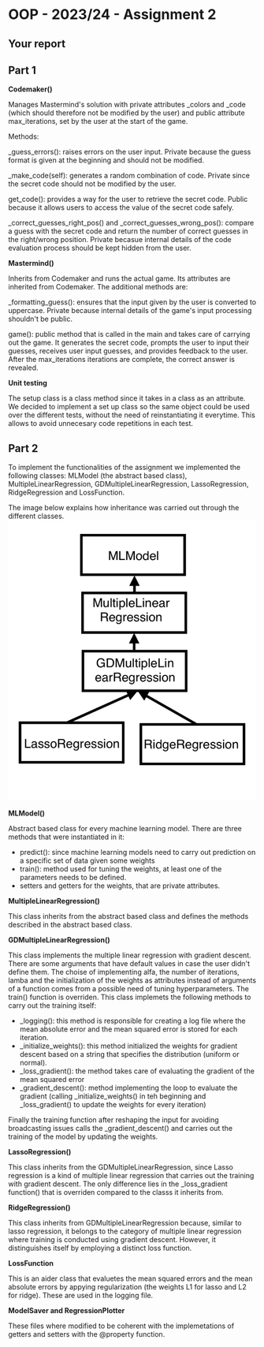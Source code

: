 # OOP - 2023/24 - Assignment 2


## Your report
## Part 1

**Codemaker()**


Manages Mastermind's solution with private attributes _colors and _code (which should therefore not be modified by the user) and public attribute max_iterations, set by the user at the start of the game.

Methods:

_guess_errors(): raises errors on the user input. Private because the guess format is given at the beginning and should not be modified.

_make_code(self): generates a random combination of code. Private since the secret code should not be modified by the user.

get_code(): provides a way for the user to retrieve the secret code. Public because it allows users to access the value of the secret code safely.

_correct_guesses_right_pos() and _correct_guesses_wrong_pos(): compare a guess with the secret code and return the number of correct guesses in the right/wrong position. Private becasue internal details of the code evaluation process should be kept hidden from the user.

**Mastermind()**


Inherits from Codemaker and runs the actual game. Its attributes are inherited from Codemaker.
The additional methods are:

_formatting_guess(): ensures that the input given by the user is converted to uppercase. Private because internal details of the game's input processing shouldn't be public.

game(): public method that is called in the main and takes care of carrying out the game. It generates the secret code, prompts the user to input their guesses, receives user input guesses, and provides feedback to the user. After the max_iterations iterations are complete, the correct answer is revealed.

**Unit testing**


The setup class is a class method since it takes in a class as an attribute. We decided to implement a set up class so the same object could be used over the different tests, without the need of reinstantiating it everytime. This allows to avoid unnecesary code repetitions in each test.
## Part 2
To implement the functionalities of the assignment we implemented the following classes: MLModel (the abstract based class), MultipleLinearRegression, GDMultipleLinearRegression, LassoRegression, RidgeRegression and LossFunction. 

The image below explains how inheritance was carried out through the different classes.
![Alt text](IMG_5A61A478F2FB-1.jpeg)

**MLModel()**


Abstract based class for every machine learning model. There are three methods that were instantiated in it:
- predict(): since machine learning models need to carry out prediction on a specific set of data given some weights
- train(): method used for tuning the weights, at least one of the parameters needs to be defined.
- setters and getters for the weights, that are private attributes.

**MultipleLinearRegression()**


This class inherits from the abstract based class and defines the methods described in the abstract based class. 

**GDMultipleLinearRegression()**


This class implements the multiple linear regression with gradient descent. There are some arguments that have default values in case the user didn't define them. The choise of implementing alfa, the number of iterations, lamba and the initialization of the weights as attributes instead of arguments of a function comes from a possible need of tuning hyperparameters.
The train() function is overriden. This class implemets the following methods to carry out the training itself:

- _logging(): this method is responsible for creating a log file where the mean absolute error and the mean squared error is stored for each iteration.
- _initialize_weights(): this method initialized the weights for gradient descent based on a string that specifies the distribution (uniform or normal). 
- _loss_gradient(): the method takes care of evaluating the gradient of the mean squared error
- _gradient_descent(): method implementing the loop to evaluate the gradient (calling _initialize_weights() in teh beginning and _loss_gradient() to update the weights for every iteration)

Finally the training function after reshaping the input for avoiding broadcasting issues calls the _gradient_descent() and carries out the training of the model by updating the weights.

**LassoRegression()**


This class inherits from the GDMultipleLinearRegression, since Lasso regression is a kind of multiple linear regression that carries out the training with gradient descent.
The only difference lies in the _loss_gradient function() that is overriden compared to the classs it inherits from.

**RidgeRegression()**


This class inherits from GDMultipleLinearRegression because, similar to lasso regression, it belongs to the category of multiple linear regression where training is conducted using gradient descent. However, it distinguishes itself by employing a distinct loss function.

**LossFunction**


This is an aider class that evaluetes the mean squared errors and the mean absolute errors by appying regularization (the weights L1 for lasso and L2 for ridge). These are used in the logging file.

**ModelSaver and RegressionPlotter**


These files where modified to be coherent with the implemetations of getters and setters with the @property function.
